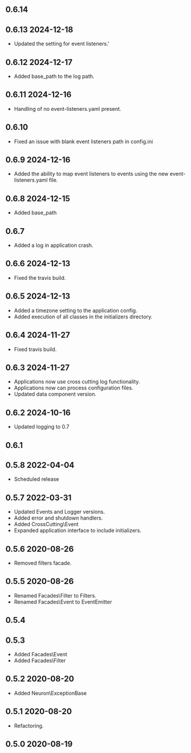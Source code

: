 ## 0.6.14

## 0.6.13 2024-12-18
* Updated the setting for event listeners.'

## 0.6.12 2024-12-17
* Added base_path to the log path.

## 0.6.11 2024-12-16
* Handling of no event-listeners.yaml present.

## 0.6.10
* Fixed an issue with blank event listeners path in config.ini

## 0.6.9 2024-12-16
* Added the ability to map event listeners to events using the new event-listeners.yaml file.

## 0.6.8 2024-12-15
* Added base_path

## 0.6.7
* Added a log in application crash.

## 0.6.6 2024-12-13
* Fixed the travis build.

## 0.6.5 2024-12-13
* Added a timezone setting to the application config.
* Added execution of all classes in the initializers directory.

## 0.6.4 2024-11-27
* Fixed travis build.

## 0.6.3 2024-11-27
* Applications now use cross cutting log functionality.
* Applications now can process configuration files.
* Updated data component version.

## 0.6.2 2024-10-16
* Updated logging to 0.7

## 0.6.1

## 0.5.8 2022-04-04
* Scheduled release

## 0.5.7 2022-03-31
* Updated Events and Logger versions.
* Added error and shutdown handlers.
* Added CrossCutting\Event
* Expanded application interface to include initializers.

## 0.5.6 2020-08-26
* Removed filters facade.

## 0.5.5 2020-08-26
* Renamed Facades\Filter to Filters.
* Renamed Facades\Event to EventEmitter

## 0.5.4

## 0.5.3
* Added Facades\Event
* Added Facades\Filter

## 0.5.2 2020-08-20
* Added Neuron\ExceptionBase

## 0.5.1 2020-08-20
* Refactoring.

## 0.5.0 2020-08-19
